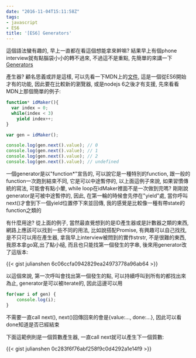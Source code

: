 ```yaml
---
date: "2016-11-04T15:11:58Z"
tags:
- javascript
- ES6
title: '[ES6] Generators'
---
```


這個語法蠻有趣的, 早上一直都在看這個想能拿來幹嘛? 結果早上有個phone interview就有點腦袋小小的轉不過來,
不過這不是重點, 先簡單的來講一下[Generators](https://developer.mozilla.org/zh-TW/docs/Web/JavaScript/Reference/Statements/function*)

產生器? 顧名思義或許是這樣, 可以先看一下MDN上的[文件](https://developer.mozilla.org/zh-TW/docs/Web/JavaScript/Reference/Statements/function*),
這是一個從ES6開始才有的功能, 因此要在比較新的瀏覽器, 或是nodejs 6之後才有支援, 先來看看MDN上那個簡單的例子:

```javascript
function* idMaker(){
  var index = 0;
  while(index < 3)
    yield index++;
}

var gen = idMaker();

console.log(gen.next().value); // 0
console.log(gen.next().value); // 1
console.log(gen.next().value); // 2
console.log(gen.next().value); // undefined
``` 

一個generator是以"function*"宣告的, 可以說它是一種特別的function, 跟一般的function一次跑到結束不同,
它是可以中途暫停的, 以上面這例子來說, 如果習慣傳統的寫法, 可能會有點小暈, while loop在idMaker裡面不是一次做到完嗎?
剛剛說generator是可被中途暫停的, 因此, 在第一輪的時候會先停在"yield"處, 當你呼叫next()才會到下一個yield位置停下來並回傳,
我的感覺是比較像一種有帶state的function之類的

有什麼用途? 從上面的例子, 當然最直覺想到的是ID產生器或是計數器之類的東西, 網路上應該可以找到一些不同的用法, 比如說搭配Promise, 有興趣可以自己找找,
是不只可以用在產生器, 拿我早上interview被問到的實作strstr, 不是很難的東西, 我原本拿go寫,出了點小槌, 而且也只能找第一個發生的字串, 後來用generator改了這版本:

{{< gist julianshen 6c06ccfa0942829ea24973778a96ab64 >}}

以這個來說, 第一次呼叫會找出第一個發生的點, 可以持續呼叫到所有的都找出來為止, generator是可以被iterate的, 因此這邊可以用

```javascript
for(var i of gen) {
    console.log(i);
}
```

不需要一直call next(), next()回傳回來的會是{value:..., done:...}, 因此可以看done知道是否已經結束

下面這範例則是一個質數產生器, 一直call next就可以產生下一個質數:

{{< gist julianshen 0c283f6f76abf258f9c0d4292a1e14f9 >}}